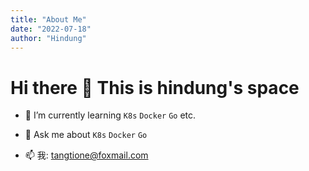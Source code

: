 ```yaml
---
title: "About Me"
date: "2022-07-18"
author: "Hindung"
---
```


# Hi there 👋 This is hindung's space

- 🌱 I’m currently learning `K8s` `Docker` `Go` etc.

- 💬 Ask me about `K8s` `Docker` `Go`

- 📫 我: tangtione@foxmail.com
